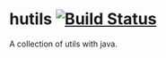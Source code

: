 # hutils [![Build Status](https://travis-ci.org/mstao/hutils.svg?branch=master)](https://travis-ci.org/mstao/hutils)

A collection of utils with java.
